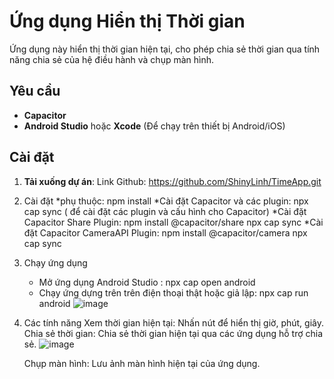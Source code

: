 # Ứng dụng Hiển thị Thời gian

Ứng dụng này hiển thị thời gian hiện tại, cho phép chia sẻ thời gian qua tính năng chia sẻ của hệ điều hành và chụp màn hình.

## Yêu cầu
- **Capacitor** 
- **Android Studio** hoặc **Xcode** (Để chạy trên thiết bị Android/iOS)

## Cài đặt

1. **Tải xuống dự án**:
Link Github: https://github.com/ShinyLinh/TimeApp.git

2. Cài đặt
  *phụ thuộc: npm install
  *Cài đặt Capacitor và các plugin: npx cap sync ( để cài đặt các plugin và cấu hình cho Capacitor)
  *Cài đặt Capacitor Share Plugin: npm install @capacitor/share
                                   npx cap sync
  *Cài đặt Capacitor CameraAPI Plugin: npm install @capacitor/camera
                                       npx cap sync

3. Chạy ứng dụng
   * Mở ứng dụng Android Studio : npx cap open android
   * Chạy ứng dựng trên trên điện thoại thật hoặc giả lập: npx cap run android
     ![image](https://github.com/user-attachments/assets/628355ee-ae3d-4f05-a96c-92c78ab13a22)
     
4. Các tính năng
   Xem thời gian hiện tại: Nhấn nút để hiển thị giờ, phút, giây.
   Chia sẻ thời gian: Chia sẻ thời gian hiện tại qua các ứng dụng hỗ trợ chia sẻ.
     ![image](https://github.com/user-attachments/assets/8cb448e3-ddfb-4bd4-a741-f97db0420b17)

   Chụp màn hình: Lưu ảnh màn hình hiện tại của ứng dụng.



